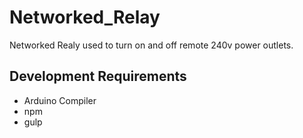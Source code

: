 # Networked_Relay
Networked Realy used to turn on and off remote 240v power outlets.

## Development Requirements
- Arduino Compiler
- npm
- gulp